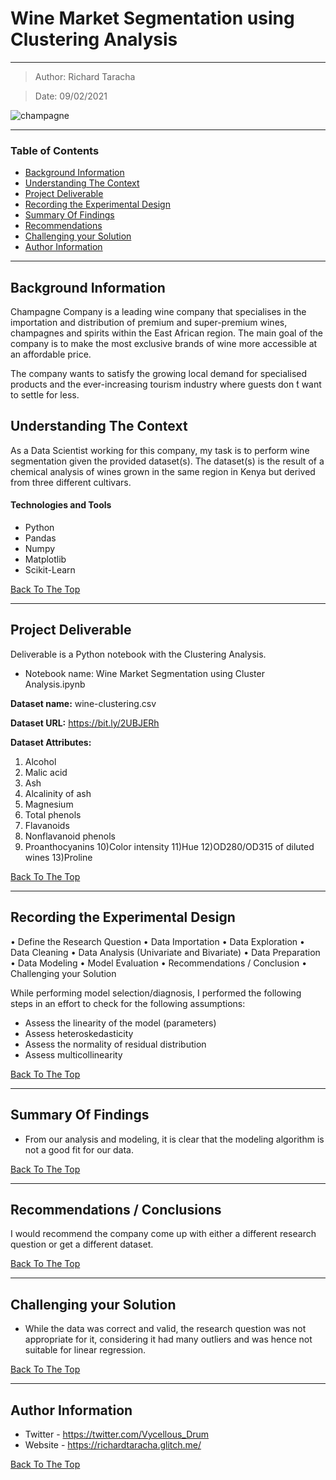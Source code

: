 # Wine Market Segmentation using Clustering Analysis
---

> Author: Richard Taracha

> Date: 09/02/2021

![champagne](https://user-images.githubusercontent.com/67068918/107387984-685f8b80-6b06-11eb-9696-ac466076a7b7.jpg)

---

### Table of Contents
- [Background Information](#background-information)
- [Understanding The Context](#understanding-the-context)
- [Project Deliverable](#project-deliverable)
- [Recording the Experimental Design](#recording-the-experimental-design)
- [Summary Of Findings](#summary-of-findings)
- [Recommendations](#summary-of-findings)
- [Challenging your Solution](#challenging-your-solution)
- [Author Information](#author-information)

---

## Background Information
Champagne Company is a leading wine company that specialises in the importation and distribution of premium and super-premium wines, champagnes and spirits within the East African region. The main goal of the company is to make the most exclusive brands of wine more accessible at an affordable price.

The company wants to satisfy the growing local demand for specialised products and the ever-increasing tourism industry where guests don ́t want to settle for less.

## Understanding The Context

As a Data Scientist working for this company, my task is to perform wine segmentation given the provided dataset(s). The dataset(s) is the result of a chemical analysis of wines grown in the same region in Kenya but derived from three different cultivars.

#### Technologies and Tools

- Python
- Pandas
- Numpy
- Matplotlib
- Scikit-Learn

[Back To The Top](#Wine-Market-Segmentation-using-Clustering-Analysis)

---

## Project Deliverable
Deliverable is a Python notebook with the Clustering Analysis.

* Notebook name: Wine Market Segmentation using Cluster Analysis.ipynb

**Dataset name:** wine-clustering.csv

**Dataset URL:** https://bit.ly/2UBJERh

**Dataset Attributes:**
1) Alcohol
2) Malic acid
3) Ash
4) Alcalinity of ash
5) Magnesium
6) Total phenols
7) Flavanoids
8) Nonflavanoid phenols
9) Proanthocyanins
10)Color intensity
11)Hue
12)OD280/OD315 of diluted wines
13)Proline

[Back To The Top](#Wine-Market-Segmentation-using-Clustering-Analysis)

---

## Recording the Experimental Design
•  Define the Research Question
• Data Importation
• Data Exploration
• Data Cleaning
• Data Analysis (Univariate and Bivariate)
• Data Preparation
• Data Modeling
• Model Evaluation
• Recommendations / Conclusion
• Challenging your Solution

While performing model selection/diagnosis, I performed the following steps in an effort to check for the following assumptions:

* Assess the linearity of the model (parameters)
* Assess heteroskedasticity
* Assess the normality of residual distribution
* Assess multicollinearity

[Back To The Top](#Wine-Market-Segmentation-using-Clustering-Analysis)

---

## Summary Of Findings
* From our analysis and modeling, it is clear that the modeling algorithm is not a good fit for our data.

[Back To The Top](#Cancer-Prevention-Regression-Analysis-The-African-Cancer-Institute)

---

## Recommendations / Conclusions
I would recommend the company come up with either a different research question or get a different dataset.

[Back To The Top](#Cancer-Prevention-Regression-Analysis-The-African-Cancer-Institute)

---

## Challenging your Solution
* While the data was correct and valid, the research question was not appropriate for it, considering it had many outliers and was hence not suitable for linear regression.

[Back To The Top](#Cancer-Prevention-Regression-Analysis-The-African-Cancer-Institute)

---

## Author Information

- Twitter - https://twitter.com/Vycellous_Drum
- Website - https://richardtaracha.glitch.me/

[Back To The Top](#Cancer-Prevention-Regression-Analysis-The-African-Cancer-Institute)
